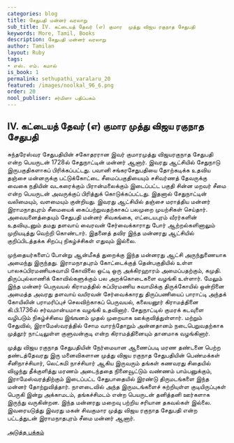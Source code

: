 ```yaml
---
categories: blog
title: சேதுபதி மன்னர் வரலாறு
sub_title: IV. கட்டையத் தேவர் (எ) குமார  முத்து விஜய ரகுநாத சேதுபதி
keywords: More, Tamil, Books
description: சேதுபதி மன்னர் வரலாறு
author: Tamilan
layout: Ruby
tags:
- எஸ். எம். கமால்
is_book: 1
permalink: sethupathi_varalaru_20
featured: /images/noolkal_96_6.png
order: 20
nool_publiser: சர்மிளா பதிப்பகம்
---
```



## IV. கட்டையத் தேவர் (எ) குமார முத்து விஜய ரகுநாத சேதுபதி

சுந்தரேஸ்வர சேதுபதியின் சகோதரரான இவர் குமாரமுத்து விஜயரகுநாத சேதுபதி என்ற பெயருடன் 1728ல் சேதுநாட்டின் மன்னர் ஆனார். இவரது ஆட்சியில் சேதுநாடு இருபகுதிகளாகப் பிரிக்கப்பட்டது. பவானி சங்கரசேதுபதியை தோற்கடிக்க உதவிய தஞ்சை மன்னருக்கு பட்டுக்கோட்டை சீமைப்பகுதியையும் சசிவர்ணத் தேவருக்கு வைகை நதியின் வடகரைக்கும் பிரான்மலைக்கும் இடைப்பட்ட பகுதி சின்ன மறவர் சீமை என்ற பெயருடன் அவருக்குப் பிரித்துக் கொடுக்கப்பட்டது. இதனால் சேதுநாட்டின் வலிமையும், வளமையும் குன்றியது. இவரது ஆட்சியில் தஞ்சை மராத்திய மன்னர் இராமநாதபுரம் சீமையைக் கைப்பற்றுவதற்காகப் பலமுறை முயற்சிகள் செய்தார். அவையனைத்தையும் சேதுபதி மன்னர் சிவகங்கை, எட்டையபுரம் வீரர்களின் உதவியுடனும் தமது தளவாய் வைரவன் சேர்வைக்காராது போர் ஆற்றல்களினாலும் முறியடித்து வெற்றி கொண்டார். இதனைத் தவிர இந்த மன்னரது ஆட்சியில் குறிப்பிடத்தக்க சிறப்பு நிகழ்ச்சிகள் எதுவும் இல்லை.

முந்தையர்களைப் போன்று ஆன்மீகத் துறைக்கு இந்த மன்னரது ஆட்சி அருந்துணையாக அமைந்து இருந்தது. இராமநாதபுரம் கோட்டைக்குத் தென்பகுதியில் உள்ள பாலசுப்பிரமணியசுவாமி கோவிலை ஒட்டி ஒரு அக்கிரஹாரம் அமைப்பதற்கும், கமுதி. திருப்புல்லாணிக் கோவில்களுக்கும் பல அறக்கொடைகளை வழங்கி உள்ளார். மேலும் இந்த மன்னர் பெருவயல் கிராமத்தில் சுப்பிரமணிய சுவாமிக்கு திருக்கோயில் ஒன்றினை அமைத்த அவரது தளவாய் வயிரவன் சேர்வைக்காரது திருப்பணியைப் பாராட்டி அந்தக் கோயிலின் பராமரிப்புச் செலவிற்காகப் பெருவயல், கலையனூர் கிராமத்தினை கி.பி.1736ல் சர்வமான்யமாக வழங்கி உதவினார். சேதுநாட்டில் குமரக் கடவுளை வழிபடும் நிகழ்ச்சியை இங்ஙனம் முதல் முறையாக ஊக்குவித்துள்ளார். மற்றும் சேதுவில், இராமேஸ்வரத்தில் சோம வாரந்தோறும் அன்னதானம் நடைபெறுவதற்காக முத்தூர் நாட்டிலுள்ள குளுவன்குடி என்ற கிராமத்தினையும் தானமாக வழங்கினார்.

முத்து விஜய ரகுநாத சேதுபதியின் நேர்மையான ஆணைப்படி மரண தண்டனை பெற்ற தண்டத்தேவரது இரு மனைவிகளான முத்து விஜய ரகுநாத சேதுபதியின் பெண்மக்கள் சீனிநாச்சியார், லெட்சுமி நாச்சியார் ஆகிய இருவரும் தங்கள் கணவரது சிதையில் விழுந்து தீக்குளித்து மரணம் அடைந்ததை நினைவூட்டும் வண்ணம் பாம்பனுக்கும், இராமேஸ்வரத்திற்கும் இடைப்பட்ட சேதுபாதையில் இரண்டு திருமடங்களை இந்த மன்னர் தோற்றுவித்தார். நாளடைவில் அந்த இருமடங்களைச் சுற்றியுள்ள குடியிருப்புகள் பெருகி இன்று அக்காமடம், தங்கச்சிமடம் என்ற பெயருடன் தனித்தனி ஊர்களாக இருந்து வருகின்றன. இந்த மன்னரது மறைவு பற்றிய சரியான தகவல்கள் இல்லை. இவரையடுத்து இவரது மகன் சிவகுமார முத்து விஜய ரகுநாத சேதுபதி என்ற பட்டத்துடன் இராமநாதபுரம் சீமை மன்னர் ஆனார்.

[அடுத்த பக்கம்](sethupathi_varalaru_21)
